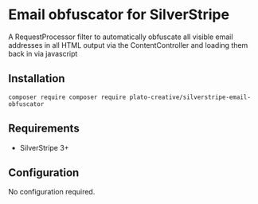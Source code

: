 Email obfuscator for SilverStripe
====
A RequestProcessor filter to automatically obfuscate all visible email
addresses in all HTML output via the ContentController and loading them back in via javascript

## Installation
```
composer require composer require plato-creative/silverstripe-email-obfuscator
```

## Requirements
* SilverStripe 3+

## Configuration
No configuration required.
